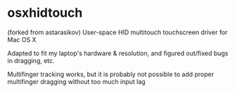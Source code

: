 osxhidtouch
===========

(forked from astarasikov) User-space HID multitouch touchscreen driver for Mac OS X

Adapted to fit my laptop's hardware & resolution, and figured out/fixed bugs in dragging, etc. 

Multifinger tracking works, but it is probably not possible to add proper multifinger dragging without too much input lag

